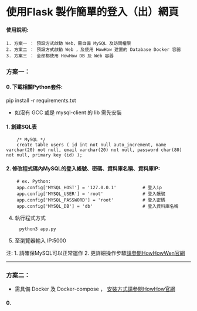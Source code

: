 # 使用Flask 製作簡單的登入（出）網頁

#### 使用說明:

```
1. 方案一 ： 預設方式啟動 Web，需自備 MySQL 及訪問權限
2. 方案二 ： 預設方式啟動 Web ，及使用 HowHow 建置的 Database Docker 容器
3. 方案三 ： 全部都使用 HowHow DB 及 Web 容器
```

### 方案一：

#### 0. 下載相關Python套件:

pip install -r requirements.txt

* 如沒有 GCC 或是 mysql-client 的 lib 需先安裝

#### 1. 創建SQL表

```
    /* MySQL */
	create table users ( id int not null auto_increment, name varchar(20) not null, email varchar(20) not null, password char(80) not null, primary key (id) );
```


#### 2. 修改程式碼內MySQL的登入帳號、密碼、資料庫名稱、資料庫IP:

```
	# ex. Python:
	app.config['MYSQL_HOST'] = '127.0.0.1'          # 登入ip
	app.config['MYSQL_USER'] = 'root'               # 登入帳號
	app.config['MYSQL_PASSWORD'] = 'root'           # 登入密碼
	app.config['MYSQL_DB'] = 'db'                   # 登入資料庫名稱
```

4. 執行程式方式

```
	 python3 app.py
```

5. 至瀏覽器輸入 IP:5000


注: 
	1. 請確保MySQL可以正常運作
	2. 更詳細操作步驟[請參閱HowHowWen官網](https://jeffwen0105.com/python-%E4%BD%BF%E7%94%A8flask-%E8%A3%BD%E4%BD%9C%E7%B0%A1%E5%96%AE%E7%9A%84%E7%99%BB%E5%85%A5%E5%8F%8A%E7%99%BB%E5%87%BA%E7%B6%B2%E7%AB%99/)


---

### 方案二：

* 需具備 Docker 及 Docker-compose ， [安裝方式請參閱HowHow官網](https://jeffwen0105.com/dokcer-%e8%b2%a8%e6%ab%83%e5%ae%b9%e5%99%a8%e5%85%a9%e4%b8%89%e4%ba%8b/)

#### 0. 



